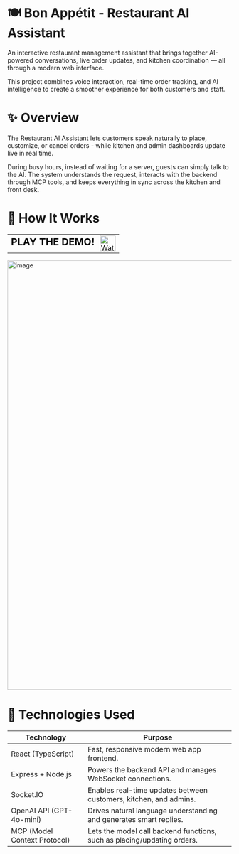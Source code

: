 # 🍽️ Bon Appétit - Restaurant AI Assistant

An interactive restaurant management assistant that brings together AI-powered conversations, live order updates, and kitchen coordination — all through a modern web interface.

This project combines voice interaction, real-time order tracking, and AI intelligence to create a smoother experience for both customers and staff.

# ✨ Overview

The Restaurant AI Assistant lets customers speak naturally to place, customize, or cancel orders - while kitchen and admin dashboards update live in real time.

During busy hours, instead of waiting for a server, guests can simply talk to the AI. The system understands the request, interacts with the backend through MCP tools, and keeps everything in sync across the kitchen and front desk.

# 🧠 How It Works

<table>
  <tr>
    <td style="vertical-align: middle; text-align: left; border: none;">
      <a href="https://drive.google.com/file/d/1sXK7GhIB-pxYLbvUUU9VstuxAA_PhF1V/view?usp=sharing" 
         target="_blank" 
         style="text-decoration:none; color:black;">
        <span style="font-size:22px; font-weight:700;">PLAY THE DEMO!</span>
        <img src="https://img.icons8.com/ios-filled/100/play-button-circled--v1.png"
             alt="Watch Demo"
             width="35"
             height="35"
             style="vertical-align:middle; margin-left:8px;"/>
      </a>
    </td>
  </tr>
</table>

<img width="1636" height="966" alt="image" src="https://github.com/user-attachments/assets/a90bf5df-4f42-4daa-adf6-913a9e5356ae" />

# 🧩 Technologies Used
| Technology                | Purpose                                                             |
|---------------------------|---------------------------------------------------------------------|
| React (TypeScript)        | Fast, responsive modern web app frontend.                 |
| Express + Node.js         | Powers the backend API and manages WebSocket connections.           |
| Socket.IO                 | Enables real-time updates between customers, kitchen, and admins.   |
| OpenAI API (GPT-4o-mini)  | Drives natural language understanding and generates smart replies.  |
| MCP (Model Context Protocol) | Lets the model call backend functions, such as placing/updating orders. |

